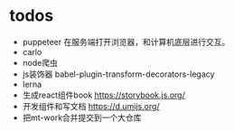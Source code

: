 # todos

- puppeteer 在服务端打开浏览器，和计算机底层进行交互。
- carlo
- node爬虫
- js装饰器 babel-plugin-transform-decorators-legacy
- lerna
- 生成react组件book https://storybook.js.org/
- 开发组件和写文档 https://d.umijs.org/
- 把mt-work合并提交到一个大仓库